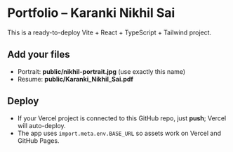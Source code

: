 # Portfolio – Karanki Nikhil Sai

This is a ready-to-deploy Vite + React + TypeScript + Tailwind project.

## Add your files
- Portrait: **public/nikhil-portrait.jpg** (use exactly this name)
- Resume:  **public/Karanki_Nikhil_Sai.pdf**

## Deploy
- If your Vercel project is connected to this GitHub repo, just **push**; Vercel will auto-deploy.
- The app uses `import.meta.env.BASE_URL` so assets work on Vercel and GitHub Pages.
